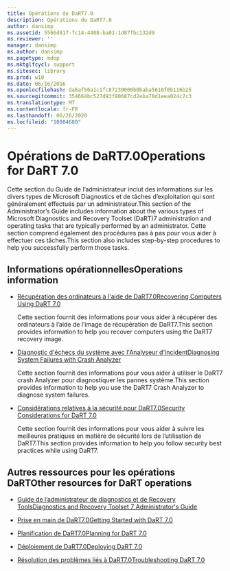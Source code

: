 ```yaml
---
title: Opérations de DaRT7.0
description: Opérations de DaRT7.0
author: dansimp
ms.assetid: 5566d817-fc14-4408-ba01-1d87fbc132d9
ms.reviewer: ''
manager: dansimp
ms.author: dansimp
ms.pagetype: mdop
ms.mktglfcycl: support
ms.sitesec: library
ms.prod: w10
ms.date: 06/16/2016
ms.openlocfilehash: da6af56a1c1fc87230000b0baba5610f0b116b25
ms.sourcegitcommit: 354664bc527d93f80687cd2eba70d1eea024c7c3
ms.translationtype: MT
ms.contentlocale: fr-FR
ms.lasthandoff: 06/26/2020
ms.locfileid: "10804680"
---
```

# <span data-ttu-id="9996f-103">Opérations de DaRT7.0</span><span class="sxs-lookup"><span data-stu-id="9996f-103">Operations for DaRT 7.0</span></span>


<span data-ttu-id="9996f-104">Cette section du Guide de l’administrateur inclut des informations sur les divers types de Microsoft Diagnostics et de tâches d’exploitation qui sont généralement effectués par un administrateur.</span><span class="sxs-lookup"><span data-stu-id="9996f-104">This section of the Administrator’s Guide includes information about the various types of Microsoft Diagnostics and Recovery Toolset (DaRT)7 administration and operating tasks that are typically performed by an administrator.</span></span> <span data-ttu-id="9996f-105">Cette section comprend également des procédures pas à pas pour vous aider à effectuer ces tâches.</span><span class="sxs-lookup"><span data-stu-id="9996f-105">This section also includes step-by-step procedures to help you successfully perform those tasks.</span></span>

## <span data-ttu-id="9996f-106">Informations opérationnelles</span><span class="sxs-lookup"><span data-stu-id="9996f-106">Operations information</span></span>


-   [<span data-ttu-id="9996f-107">Récupération des ordinateurs à l'aide de DaRT7.0</span><span class="sxs-lookup"><span data-stu-id="9996f-107">Recovering Computers Using DaRT 7.0</span></span>](recovering-computers-using-dart-70-dart-7.md)

    <span data-ttu-id="9996f-108">Cette section fournit des informations pour vous aider à récupérer des ordinateurs à l’aide de l’image de récupération de DaRT7.</span><span class="sxs-lookup"><span data-stu-id="9996f-108">This section provides information to help you recover computers using the DaRT7 recovery image.</span></span>

-   [<span data-ttu-id="9996f-109">Diagnostic d'échecs du système avec l'Analyseur d'incident</span><span class="sxs-lookup"><span data-stu-id="9996f-109">Diagnosing System Failures with Crash Analyzer</span></span>](diagnosing-system-failures-with-crash-analyzer--dart-7.md)

    <span data-ttu-id="9996f-110">Cette section fournit des informations pour vous aider à utiliser le DaRT7 crash Analyzer pour diagnostiquer les pannes système.</span><span class="sxs-lookup"><span data-stu-id="9996f-110">This section provides information to help you use the DaRT7 Crash Analyzer to diagnose system failures.</span></span>

-   [<span data-ttu-id="9996f-111">Considérations relatives à la sécurité pour DaRT7.0</span><span class="sxs-lookup"><span data-stu-id="9996f-111">Security Considerations for DaRT 7.0</span></span>](security-considerations-for-dart-70-dart-7.md)

    <span data-ttu-id="9996f-112">Cette section fournit des informations pour vous aider à suivre les meilleures pratiques en matière de sécurité lors de l’utilisation de DaRT7.</span><span class="sxs-lookup"><span data-stu-id="9996f-112">This section provides information to help you follow security best practices while using DaRT7.</span></span>

## <span data-ttu-id="9996f-113">Autres ressources pour les opérations DaRT</span><span class="sxs-lookup"><span data-stu-id="9996f-113">Other resources for DaRT operations</span></span>


-   [<span data-ttu-id="9996f-114">Guide de l’administrateur de diagnostics et de Recovery Tools</span><span class="sxs-lookup"><span data-stu-id="9996f-114">Diagnostics and Recovery Toolset 7 Administrator's Guide</span></span>](index.md)

-   [<span data-ttu-id="9996f-115">Prise en main de DaRT7.0</span><span class="sxs-lookup"><span data-stu-id="9996f-115">Getting Started with DaRT 7.0</span></span>](getting-started-with-dart-70-new-ia.md)

-   [<span data-ttu-id="9996f-116">Planification de DaRT7.0</span><span class="sxs-lookup"><span data-stu-id="9996f-116">Planning for DaRT 7.0</span></span>](planning-for-dart-70-new-ia.md)

-   [<span data-ttu-id="9996f-117">Déploiement de DaRT7.0</span><span class="sxs-lookup"><span data-stu-id="9996f-117">Deploying DaRT 7.0</span></span>](deploying-dart-70-new-ia.md)

-   [<span data-ttu-id="9996f-118">Résolution des problèmes liés à DaRT7.0</span><span class="sxs-lookup"><span data-stu-id="9996f-118">Troubleshooting DaRT 7.0</span></span>](troubleshooting-dart-70-new-ia.md)

 

 






